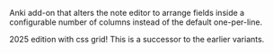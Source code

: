Anki add-on that alters the note editor to arrange fields inside a configurable number of columns instead of the default one-per-line.

2025 edition with css grid! This is a successor to the earlier variants.
